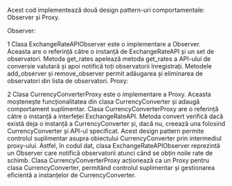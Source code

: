 Acest cod implementează două design pattern-uri comportamentale: Observer și Proxy.

Observer:

   1 Clasa ExchangeRateAPIObserver este o implementare a Observer. Aceasta are o referință către o instanță de ExchangeRateAPI și un set de observatori.
Metoda get_rates apelează metoda get_rates a API-ului de conversie valutară și apoi notifică toți observatorii înregistrați.
Metodele add_observer și remove_observer permit adăugarea și eliminarea de observatori din lista de observatori.
Proxy:

   2 Clasa CurrencyConverterProxy este o implementare a Proxy. Aceasta moștenește funcționalitatea din clasa CurrencyConverter și adaugă comportament suplimentar.
Clasa CurrencyConverterProxy are o referință către o instanță a interfeței ExchangeRateAPI.
Metoda convert verifică dacă există deja o instanță a CurrencyConverter și, dacă nu, creează una folosind CurrencyConverter și API-ul specificat.
Acest design pattern permite controlul suplimentar asupra obiectului CurrencyConverter prin intermediul proxy-ului.
Astfel, în codul dat, clasa ExchangeRateAPIObserver reprezintă un Observer care notifică observatorii atunci când se obțin noile rate de schimb. Clasa CurrencyConverterProxy acționează ca un Proxy pentru clasa CurrencyConverter, permitând controlul suplimentar și gestionarea eficientă a instanțelor de CurrencyConverter.